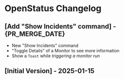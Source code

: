 # OpenStatus Changelog

## [Add "Show Incidents" command] - {PR_MERGE_DATE}

- New "Show Incidents" command
- "Toggle Details" of a Monitor to see more information
- Show a `Toast` while _triggering a monitor run_

## [Initial Version] - 2025-01-15